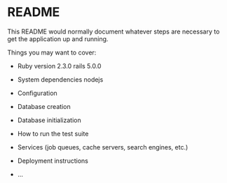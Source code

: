 # README

This README would normally document whatever steps are necessary to get the
application up and running.

Things you may want to cover:

* Ruby version
 2.3.0 rails 5.0.0
* System dependencies
 nodejs
* Configuration

* Database creation

* Database initialization

* How to run the test suite

* Services (job queues, cache servers, search engines, etc.)

* Deployment instructions

* ...
